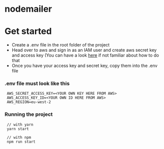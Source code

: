# nodemailer

# Get started

* Create a .env file in the root folder of the project
* Head over to aws and sign in as an IAM user and create aws secret key and access key (You can have a look [here](https://aws.amazon.com/blogs/security/wheres-my-secret-access-key/) if not familiar about how to do that
* Once you have your access key and secret key, copy them into the .env file

### .env file **must** look like this
 
 ```
  AWS_SECRET_ACCESS_KEY=<YOUR OWN KEY HERE FROM AWS>
  AWS_ACCESS_KEY_ID=<YOUR OWN ID HERE FROM AWS>
  AWS_REGION=eu-west-2
 ```
 
 ### Running the project
 
 ```
  // with yarn 
  yarn start
 
  // with npm 
  npm run start
 ```
